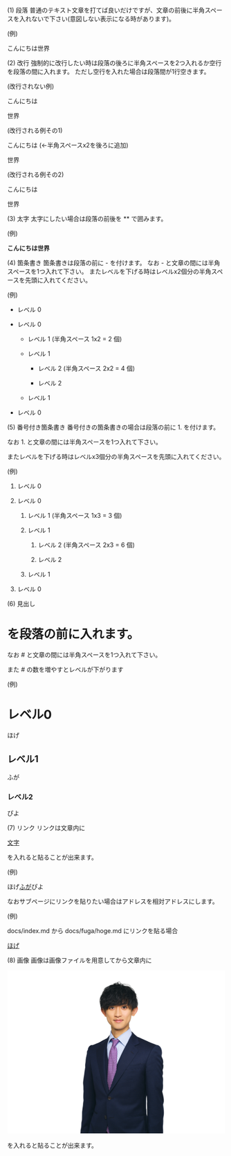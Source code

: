 (1) 段落
普通のテキスト文章を打てば良いだけですが、文章の前後に半角スペースを入れないで下さい(意図しない表示になる時があります)。

(例)  



こんにちは世界

(2) 改行
強制的に改行したい時は段落の後ろに半角スペースを2つ入れるか空行を段落の間に入れます。
ただし空行を入れた場合は段落間が1行空きます。

(改行されない例)



こんにちは

世界



(改行される例その1)



こんにちは  (←半角スペースx2を後ろに追加)

世界



(改行される例その2)



こんにちは



世界

(3) 太字
太字にしたい場合は段落の前後を ** で囲みます。

(例)  



**こんにちは世界**

(4) 箇条書き
箇条書きは段落の前に - を付けます。
なお - と文章の間には半角スペースを1つ入れて下さい。
またレベルを下げる時はレベルx2個分の半角スペースを先頭に入れてください。

(例)  



- レベル 0

- レベル 0

  - レベル 1 (半角スペース 1x2 = 2 個)

  - レベル 1

    - レベル 2 (半角スペース 2x2 = 4 個)

    - レベル 2

  - レベル 1

- レベル 0

(5) 番号付き箇条書き
番号付きの箇条書きの場合は段落の前に 1. を付けます。

なお 1. と文章の間には半角スペースを1つ入れて下さい。

またレベルを下げる時はレベルx3個分の半角スペースを先頭に入れてください。

(例)  



1. レベル 0

1. レベル 0

   1. レベル 1 (半角スペース 1x3 = 3 個)

   1. レベル 1

      1. レベル 2 (半角スペース 2x3 = 6 個)

      1. レベル 2

   1. レベル 1

1. レベル 0

(6) 見出し
# を段落の前に入れます。

なお # と文章の間には半角スペースを1つ入れて下さい。

また # の数を増やすとレベルが下がります

(例)  



# レベル0



ほげ



## レベル1



ふが



### レベル2



ぴよ

(7) リンク
リンクは文章内に

[文字](https://in-note.com/)

を入れると貼ることが出来ます。

(例)  



ほげ[ふが](https://github.com/)ぴよ

なおサブページにリンクを貼りたい場合はアドレスを相対アドレスにします。

(例)  



docs/index.md から docs/fuga/hoge.md にリンクを貼る場合



[ほげ](./fuga/hoge.md)

(8) 画像
画像は画像ファイルを用意してから文章内に

![文字](かっつー宣材写真.png)

を入れると貼ることが出来ます。

